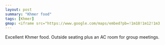 ```yaml
---
layout: post
summary: "Khmer food"
tags: [Khmer]
gmap: <iframe src="https://www.google.com/maps/embed?pb=!1m18!1m12!1m3!1d3909.189303784958!2d104.9147994123411!3d11.538274144628819!2m3!1f0!2f0!3f0!3m2!1i1024!2i768!4f13.1!3m3!1m2!1s0x310950de76b03f83%3A0x5cab68419d612be3!2sEleven%20One%20Kitchen!5e0!3m2!1sen!2skh!4v1720575435158!5m2!1sen!2skh" width="600" height="450" style="border:0;" allowfullscreen="" loading="lazy" referrerpolicy="no-referrer-when-downgrade"></iframe>
---
```


Excellent Khmer food. Outside seating plus an AC room for group meetings.

